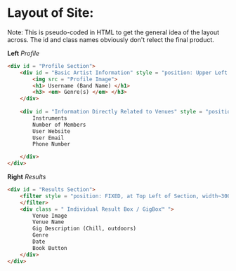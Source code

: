# Layout of Site:

Note: This is pseudo-coded in HTML to get the general idea of the layout across.
      The id and class names obviously don't relect the final product.

**Left**
*Profile*
```html
<div id = "Profile Section">
    <div id = "Basic Artist Information" style = "position: Upper Left of Section">
        <img src = "Profile Image">
        <h1> Username (Band Name) </h1>
        <h3> <em> Genre(s) </em> </h3>
    </div>
    
    <div id = "Information Directly Related to Venues" style = "position: Bottom Center of Section">
        Instruments
        Number of Members
        User Website
        User Email
        Phone Number

    </div>
</div>
```

**Right**
*Results*
```html
<div id = "Results Section">
    <filter style = "position: FIXED, at Top Left of Section, width~300/400px / width~30-45%">
    </filter>
    <div class = " Individual Result Box / GigBox™ ">
        Venue Image 
        Venue Name
        Gig Description (Chill, outdoors)
        Genre
        Date
        Book Button
    </div>
</div>
```